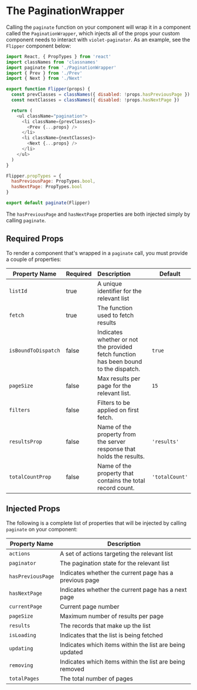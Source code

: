 # The PaginationWrapper

Calling the `paginate` function on your component will wrap it in a component called the `PaginationWrapper`, which injects all of the props your custom component needs to interact with `violet-paginator`. As an example, see the `Flipper` component below:

```javascript
import React, { PropTypes } from 'react'
import classNames from 'classnames'
import paginate from './PaginationWrapper'
import { Prev } from './Prev'
import { Next } from './Next'

export function Flipper(props) {
  const prevClasses = classNames({ disabled: !props.hasPreviousPage })
  const nextClasses = classNames({ disabled: !props.hasNextPage })

  return (
    <ul className="pagination">
      <li className={prevClasses}>
        <Prev {...props} />
      </li>
      <li className={nextClasses}>
        <Next {...props} />
      </li>
    </ul>
  )
}

Flipper.propTypes = {
  hasPreviousPage: PropTypes.bool,
  hasNextPage: PropTypes.bool
}

export default paginate(Flipper)
```

The `hasPreviousPage` and `hasNextPage` properties are both injected simply by calling `paginate`. 

## Required Props
To render a component that's wrapped in a `paginate` call, you must provide a couple of properties:

Property Name | Required | Description | Default
---|:---|:---|---
`listId`| true | A unique identifier for the relevant list
`fetch`| true | The function used to fetch results
`isBoundToDispatch`| false | Indicates whether or not the provided fetch function has been bound to the dispatch. | `true`
`pageSize`| false | Max results per page for the relevant list. | `15`
`filters`| false | Filters to be applied on first fetch.
`resultsProp` | false | Name of the property from the server response that holds the results. | `'results'`
`totalCountProp` | false | Name of the property that contains the total record count. | `'totalCount'`


## Injected Props

The following is a complete list of properties that will be injected by calling `paginate` on your component:

Property Name | Description
---|---
`actions`|A set of actions targeting the relevant list
`paginator`|The pagination state for the relevant list
`hasPreviousPage`|Indicates whether the current page has a previous page
`hasNextPage`|Indicates whether the current page has a next page
`currentPage`|Current page number
`pageSize`|Maximum number of results per page
`results`|The records that make up the list
`isLoading`|Indicates that the list is being fetched
`updating`|Indicates which items within the list are being updated
`removing`|Indicates which items within the list are being removed
`totalPages`|The total number of pages
